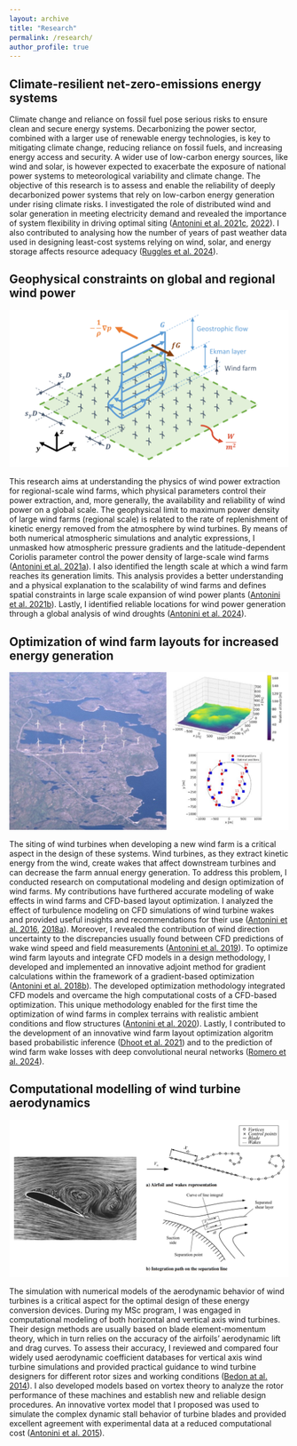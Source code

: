 ```yaml
---
layout: archive
title: "Research"
permalink: /research/
author_profile: true
---
```


## Climate-resilient net-zero-emissions energy systems

Climate change and reliance on fossil fuel pose serious risks to ensure clean and secure energy systems. Decarbonizing the power sector, combined with a larger use of renewable energy technologies, is key to mitigating climate change, reducing reliance on fossil fuels, and increasing energy access and security. A wider use of low-carbon energy sources, like wind and solar, is however expected to exacerbate the exposure of national power systems to meteorological variability and climate change. The objective of this research is to assess and enable the reliability of deeply decarbonized power systems that rely on low-carbon energy generation under rising climate risks. I investigated the role of distributed wind and solar generation in meeting electricity demand and revealed the importance of system flexibility in driving optimal siting ([Antonini et al. 2021c](https://doi.org/10.1115/IMECE2021-70678), [2022](https://doi.org/10.1016/j.isci.2022.104140)). I also contributed to analysing how the number of years of past weather data used in designing least-cost systems relying on wind, solar, and energy storage affects resource adequacy ([Ruggles et al. 2024]()).

## Geophysical constraints on global and regional wind power

<img src='/images/Physics-of-large-wind-farms-1024x576.png'>

This research aims at understanding the physics of wind power extraction for regional-scale wind farms, which physical parameters control their power extraction, and, more generally, the availability and reliability of wind power on a global scale. The geophysical limit to maximum power density of large wind farms (regional scale) is related to the rate of replenishment of kinetic energy removed from the atmosphere by wind turbines. By means of both numerical atmospheric simulations and analytic expressions, I unmasked how atmospheric pressure gradients and the latitude-dependent Coriolis parameter control the power density of large-scale wind farms ([Antonini et al. 2021a](https://doi.org/10.1016/j.apenergy.2020.116048)). I also identified the length scale at which a wind farm reaches its generation limits. This analysis provides a better understanding and a physical explanation to the scalability of wind farms and defines spatial constraints in large scale expansion of wind power plants ([Antonini et al. 2021b](https://doi.org/10.1073/pnas.2103875118)). Lastly, I identified reliable locations for wind power generation through a global analysis of wind droughts ([Antonini et al. 2024](https://doi.org/10.1038/s43247-024-01260-7)).

## Optimization of wind farm layouts for increased energy generation

<img src='/images/Wind-farm-on-complex-terrain-1024x576.jpg'>

The siting of wind turbines when developing a new wind farm is a critical aspect in the design of these systems. Wind turbines, as they extract kinetic energy from the wind, create wakes that affect downstream turbines and can decrease the farm annual energy generation. To address this problem, I conducted research on computational modeling and design optimization of wind farms. My contributions have furthered accurate modeling of wake effects in wind farms and CFD-based layout optimization. I analyzed the effect of turbulence modeling on CFD simulations of wind turbine wakes and provided useful insights and recommendations for their use ([Antonini et al. 2016](https://doi.org/10.1115/IMECE2016-67353), [2018a](https://doi.org/10.1115/1.4039377)). Moreover, I revealed the contribution of wind direction uncertainty to the discrepancies usually found between CFD predictions of wake wind speed and field measurements ([Antonini et al. 2019](https://doi.org/10.1016/j.renene.2018.10.084)). To optimize wind farm layouts and integrate CFD models in a design methodology, I developed and implemented an innovative adjoint method for gradient calculations within the framework of a gradient-based optimization ([Antonini et al. 2018b](https://doi.org/10.1016/j.apenergy.2018.07.076)). The developed optimization methodology integrated CFD models and overcame the high computational costs of a CFD-based optimization. This unique methodology enabled for the first time the optimization of wind farms in complex terrains with realistic ambient conditions and flow structures ([Antonini et al. 2020](https://doi.org/10.1016/j.apenergy.2019.114426)). Lastly, I contributed to the development of an innovative wind farm layout optimization algoritm based probabilistic inference ([Dhoot et al. 2021](https://doi.org/10.1016/j.energy.2021.120035)) and to the prediction of wind farm wake losses with deep convolutional neural networks ([Romero et al. 2024](https://doi.org/10.1063/5.0168973)).

## Computational modelling of wind turbine aerodynamics

<img src='/images/Airfoil-aerodynamics-1024x576.png'>

The simulation with numerical models of the aerodynamic behavior of wind turbines is a critical aspect for the optimal design of these energy conversion devices. During my MSc program, I was engaged in computational modeling of both horizontal and vertical axis wind turbines. Their design methods are usually based on blade element-momentum theory, which in turn relies on the accuracy of the airfoils’ aerodynamic lift and drag curves. To assess their accuracy, I reviewed and compared four widely used aerodynamic coefficient databases for vertical axis wind turbine simulations and provided practical guidance to wind turbine designers for different rotor sizes and working conditions ([Bedon at al. 2014](https://doi.org/10.1016/j.rser.2014.07.126)). I also developed models based on vortex theory to analyze the rotor performance of these machines and establish new and reliable design procedures. An innovative vortex model that I proposed was used to simulate the complex dynamic stall behavior of turbine blades and provided excellent agreement with experimental data at a reduced computational cost ([Antonini et al. 2015](https://doi.org/10.2514/1.J053430)).